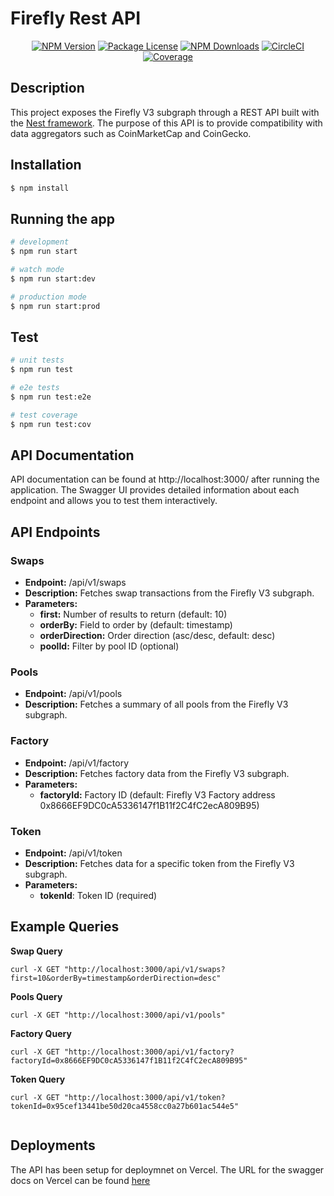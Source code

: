  
# Firefly Rest API
  <p align="center"> 
    <p align="center">
<a href="https://www.npmjs.com/~nestjscore" target="_blank"><img src="https://img.shields.io/npm/v/@nestjs/core.svg" alt="NPM Version" /></a>
<a href="https://www.npmjs.com/~nestjscore" target="_blank"><img src="https://img.shields.io/npm/l/@nestjs/core.svg" alt="Package License" /></a>
<a href="https://www.npmjs.com/~nestjscore" target="_blank"><img src="https://img.shields.io/npm/dm/@nestjs/common.svg" alt="NPM Downloads" /></a>
<a href="https://circleci.com/gh/nestjs/nest" target="_blank"><img src="https://img.shields.io/circleci/build/github/nestjs/nest/master" alt="CircleCI" /></a>
<a href="https://coveralls.io/github/nestjs/nest?branch=master" target="_blank"><img src="https://coveralls.io/repos/github/nestjs/nest/badge.svg?branch=master#9" alt="Coverage" /></a>

## Description

This project exposes the Firefly V3 subgraph through a REST API built with the [Nest framework](https://github.com/nestjs/nest). The purpose of this API is to provide compatibility with data aggregators such as CoinMarketCap and CoinGecko.

## Installation

```bash
$ npm install
```

## Running the app

```bash
# development
$ npm run start

# watch mode
$ npm run start:dev

# production mode
$ npm run start:prod
```

## Test

```bash
# unit tests
$ npm run test

# e2e tests
$ npm run test:e2e

# test coverage
$ npm run test:cov
```

## API Documentation

API documentation can be found at http://localhost:3000/ after running the application. The Swagger UI provides detailed information about each endpoint and allows you to test them interactively.

## API Endpoints

### Swaps

- **Endpoint:** /api/v1/swaps
- **Description:** Fetches swap transactions from the Firefly V3 subgraph.
- **Parameters:**
  - **first:** Number of results to return (default: 10)
  - **orderBy:** Field to order by (default: timestamp)
  - **orderDirection:** Order direction (asc/desc, default: desc)
  - **poolId:** Filter by pool ID (optional)

### Pools

- **Endpoint:** /api/v1/pools
- **Description:** Fetches a summary of all pools from the Firefly V3 subgraph.

### Factory

- **Endpoint:** /api/v1/factory
- **Description:** Fetches factory data from the Firefly V3 subgraph.
- **Parameters:**
  - **factoryId:** Factory ID (default: Firefly V3 Factory address 0x8666EF9DC0cA5336147f1B11f2C4fC2ecA809B95)

### Token

- **Endpoint:** /api/v1/token
- **Description:** Fetches data for a specific token from the Firefly V3 subgraph.
- **Parameters:**
  - **tokenId**: Token ID (required)

## Example Queries

**Swap Query**

```
curl -X GET "http://localhost:3000/api/v1/swaps?first=10&orderBy=timestamp&orderDirection=desc"

```

**Pools Query**

```
curl -X GET "http://localhost:3000/api/v1/pools"

```

**Factory Query**

```
curl -X GET "http://localhost:3000/api/v1/factory?factoryId=0x8666EF9DC0cA5336147f1B11f2C4fC2ecA809B95"

```

**Token Query**

```
curl -X GET "http://localhost:3000/api/v1/token?tokenId=0x95cef13441be50d20ca4558cc0a27b601ac544e5"


```

## Deployments

The API has been setup for deploymnet on Vercel. The URL for the swagger docs on Vercel can be found [here]()
